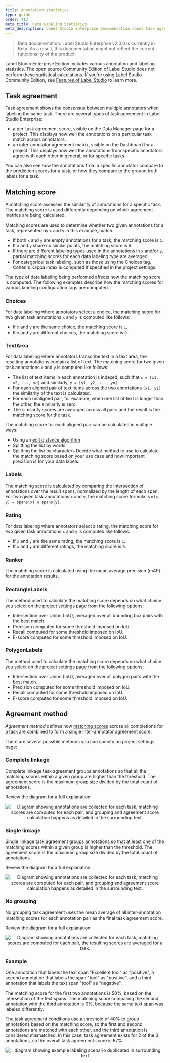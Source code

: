 ```yaml
---
title: Annotation statistics
type: guide
order: 413
meta_title: Data Labeling Statistics
meta_description: Label Studio Enterprise Documentation about task agreement and annotator consensus for data labeling and machine learning projects.
---
```


> Beta documentation: Label Studio Enterprise v2.0.0 is currently in Beta. As a result, this documentation might not reflect the current functionality of the product.

Label Studio Enterprise Edition includes various annotation and labeling statistics. The open source Community Edition of Label Studio does not perform these statistical calculations. If you're using Label Studio Community Edition, see [Features of Label Studio](label_studio_compare.html) to learn more.

## Task agreement

Task agreement shows the consensus between multiple annotators when labeling the same task. There are several types of task agreement in Label Studio Enterprise:
- a per-task agreement score, visible on the Data Manager page for a project. This displays how well the annotations on a particular task match across annotators. 
- an inter-annotator agreement matrix, visible on the Dashboard for a project. This displays how well the annotations from specific annotators agree with each other in general, or for specific tasks.

You can also see how the annotations from a specific annotator compare to the prediction scores for a task, or how they compare to the ground truth labels for a task.  

## Matching score

A matching score assesses the similarity of annotations for a specific task. The matching score is used differently depending on which agreement metrics are being calculated. 

Matching scores are used to determine whether two given annotations for a task, represented by `x` and `y` in this example, match. 
- If both `x` and `y` are empty annotations for a task, the matching score is `1`.
- If `x` and `y` share no similar points, the matching score is `0`. 
- If there are different labeling types used in the annotations in `x` and/or `y`, partial matching scores for each data labeling type are averaged.
- For categorical task labeling, such as those using the Choices tag, Cohen's Kappa index is computed if specified in the project settings. 

The type of data labeling being performed affects how the matching score is computed. The following examples describe how the matching scores for various labeling configuration tags are computed. 

### Choices
For data labeling where annotators select a choice, the matching score for two given task annotations `x` and `y` is computed like follows:

- If `x` and `y` are the same choice, the matching score is `1`. 
- If `x` and `y` are different choices, the matching score is `0`.

### TextArea
For data labeling where annotators transcribe text in a text area, the resulting annotations contain a list of text. The matching score for two given task annotations `x` and `y` is computed like follows:
- The list of text items in each annotation is indexed, such that `x = [x1, x2, ..., xn]` and similarly, `y = [y1, y2, ..., yn]`.  
- For each aligned pair of text items across the two annotations `(x1, y1)` the similarity of the text is calculated.
- For each unaligned pair, for example, when one list of text is longer than the other, the similarity is zero. 
- The similarity scores are averaged across all pairs and the result is the matching score for the task. 

The matching score for each aligned pair can be calculated in multiple ways:
- Using an [edit distance algorithm](https://en.wikipedia.org/wiki/Edit_distance)
- Splitting the list by words
- Splitting the list by characters
Decide what method to use to calculate the matching score based on your use case and how important precision is for your data labels.
### Labels

The matching score is calculated by comparing the intersection of annotations over the result spans, normalized by the length of each span. For two given task annotations `x` and `y`, the matching score formula is `m(x, y) = spans(x) ∩ spans(y)`.

### Rating

For data labeling where annotators select a rating, the matching score for two given task annotations `x` and `y` is computed like follows:

- If `x` and `y` are the same rating, the matching score is `1`. 
- If `x` and `y` are different ratings, the matching score is `0`.

### Ranker

The matching score is calculated using the mean average precision (mAP) for the annotation results.

### RectangleLabels

The method used to calculate the matching score depends on what choice you select on the project settings page from the following options: 
- Intersection over Union (IoU), averaged over all bounding box pairs with the best match.
- Precision computed for some threshold imposed on IoU.
- Recall computed for some threshold imposed on IoU.
- F-score computed for some threshold imposed on IoU.

### PolygonLabels

The method used to calculate the matching score depends on what choice you select on the project settings page from the following options:
- Intersection over Union (IoU), averaged over all polygon pairs with the best match.
- Precision computed for some threshold imposed on IoU.
- Recall computed for some threshold imposed on IoU.
- F-score computed for some threshold imposed on IoU.

## Agreement method

_Agreement method_ defines how [matching scores](stats.html#Matching-score) across all completions for a task are combined to form a single inter-annotator agreement score.

There are several possible methods you can specify on project settings page:

### Complete linkage
Complete linkage task agreement groups annotations so that all the matching scores within a given group are higher than the threshold. The agreement score is the maximum group size divided by the total count of annotations. 

Review the diagram for a full explanation:
<div style="text-align:center"><img alt="Diagram showing annotations are collected for each task, matching scores are computed for each pair, and grouping and agreement score calculation happens as detailed in the surrounding text." src="/docs/images/complete-linkage.png"/></div>

### Single linkage

Single linkage task agreement groups annotations so that at least one of the matching scores within a given group is higher than the threshold. The agreement score is the maximum group size divided by the total count of annotations. 

Review the diagram for a full explanation:
<div style="text-align:center"><img alt="Diagram showing annotations are collected for each task, matching scores are computed for each pair, and grouping and agreement score calculation happens as detailed in the surrounding text." src="/docs/images/single-linkage.png"/></div>

### No grouping

No grouping task agreement uses the mean average of all inter-annotation matching scores for each annotation pair as the final task agreement score. 

Review the diagram for a full explanation:
<div style="text-align:center"><img alt="Diagram showing annotations are collected for each task, matching scores are computed for each pair, the resulting scores are averaged for a task." src="/docs/images/no_grouping.png"/></div>

### Example
One annotation that labels the text span "Excellent tool" as "positive", a second annotation that labels the span "tool" as "positive", and a third annotation that labels the text span "tool" as "negative".

The matching score for the first two annotations is 50%, based on the intersection of the text spans. The matching score comparing the second annotation with the third annotation is 0%, because the same text span was labeled differently. 

The task agreement conditions use a threshold of 40% to group annotations based on the matching score, so the first and second annotations are matched with each other, and the third annotation is considered mismatched. In this case, task agreement exists for 2 of the 3 annotations, so the overall task agreement score is 67%.  


<div style="text-align:center"><img alt="diagram showing example labeling scenario duplicated in surrounding text" src="/docs/images/agreement-example.jpg"/></div>